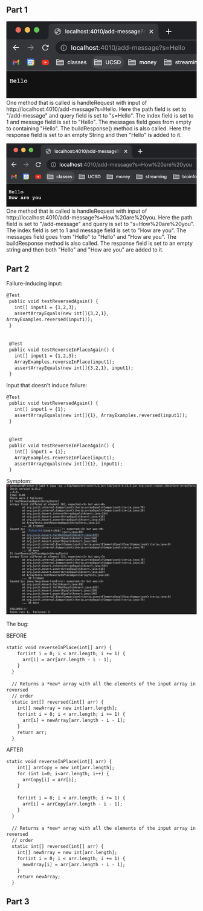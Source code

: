 ## Part 1

![addMessage1](addMessage1.png)  
One method that is called is handleRequest with input of http://localhost:4010/add-message?s=Hello. Here the path field is set to "/add-message" and query field is set to "s=Hello". The index field is set to 1 and message field is set to "Hello". The messages field goes from empty to containing "Hello". The buildResponse() method is also called. Here the response field is set to an empty String and then "Hello" is added to it.

![addMessage2](addMessage2.png)
One method that is called is handleRequest with input of http://localhost:4010/add-message?s=How%20are%20you. Here the path field is set to "/add-message" and query is set to "s=How%20are%20you". The index field is set to 1 and message field is set to "How are you". The messages field goes from "Hello" to "Hello" and "How are you". The buildResponse method is also called. The response field is set to an empty string and then both "Hello" and "How are you" are added to it.

## Part 2

Failure-inducing input:
```
@Test
 public void testReversedAgain() {
   int[] input1 = {1,2,3};
   assertArrayEquals(new int[]{3,2,1}, ArrayExamples.reversed(input1));
 }


 @Test
 public void testReverseInPlaceAgain() {
   int[] input1 = {1,2,3};
   ArrayExamples.reverseInPlace(input1);
   assertArrayEquals(new int[]{3,2,1}, input1);
 }
```

Input that doesn't induce failure:
```
@Test
 public void testReversedAgain() {
   int[] input1 = {1};
   assertArrayEquals(new int[]{1}, ArrayExamples.reversed(input1));
 }


 @Test
 public void testReverseInPlaceAgain() {
   int[] input1 = {1};
   ArrayExamples.reverseInPlace(input1);
   assertArrayEquals(new int[]{1}, input1);
 }
```


Symptom:
![symptom](symptom.png)

The bug:  

BEFORE
```
static void reverseInPlace(int[] arr) {
    for(int i = 0; i < arr.length; i += 1) {
      arr[i] = arr[arr.length - i - 1];
    }
  }

  // Returns a *new* array with all the elements of the input array in reversed
  // order
  static int[] reversed(int[] arr) {
    int[] newArray = new int[arr.length];
    for(int i = 0; i < arr.length; i += 1) {
      arr[i] = newArray[arr.length - i - 1];
    }
    return arr;
  }
```

AFTER
```
static void reverseInPlace(int[] arr) {
    int[] arrCopy = new int[arr.length];
    for (int i=0; i<arr.length; i++) {
      arrCopy[i] = arr[i];
    }

    for(int i = 0; i < arr.length; i += 1) {
      arr[i] = arrCopy[arr.length - i - 1];
    }
  }

  // Returns a *new* array with all the elements of the input array in reversed
  // order
  static int[] reversed(int[] arr) {
    int[] newArray = new int[arr.length];
    for(int i = 0; i < arr.length; i += 1) {
      newArray[i] = arr[arr.length - i - 1];
    }
    return newArray;
  }
```

## Part 3
